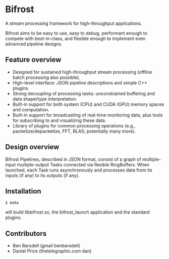 # Bifrost

A stream processing framework for high-throughput applications.

Bifrost aims to be easy to use, easy to debug, performant enough to
compete with best-in-class, and flexible enough to implement even
advanced pipeline designs.

## Feature overview

 * Designed for sustained high-throughput stream processing (offline batch processing also possible).
 * High-level interface: JSON pipeline descriptions and simple C++ plugins.
 * Strong decoupling of processing tasks: unconstrained buffering and data shape/type interpretation.
 * Built-in support for both system (CPU) and CUDA (GPU) memory spaces and computation.
 * Built-in support for broadcasting of real-time monitoring data, plus tools for subscribing to and visualizing these data.
 * Library of plugins for common processing operations (e.g., packetize/depacketize, FFT, BLAS; potentially many more).

## Design overview

Bifrost Pipelines, described in JSON format, consist of a graph of
multiple-input multiple-output Tasks connected via flexible
RingBuffers. When launched, each Task runs asynchronously and
processes data from its inputs (if any) to its outputs (if any).

## Installation

    $ make

will build libbifrost.so, the bifrost_launch application and the standard plugins.

## Contributors

 * Ben Barsdell (gmail benbarsdell)
 * Daniel Price (thetelegraphic.com dan)
